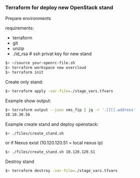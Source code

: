 ### Terraform for deploy new OpenStack stand
Prepare environments

requirements:
- terraform
- git
- unzip
- ./id_rsa # ssh privat key for new stand

```bash
$> ~/source your-openrc-file.sh
$> terraform workspace new overcloud
$> terraform init
```

Create only stand:
```bash
$> terraform apply -var-file=./stage_vars.tfvars
```

Example show output:
```bash
$> terraform output --json vms_fip | jq -r '.[][].address'
10.10.30.56
```

Example create stand and deploy openstack:
```bash
$> ./files/create_stand.sh
```
or if Nexus exist (10.120.120.51 = local nexus ip)
```bash
$> ./files/create_stand.sh 10.120.120.51
```

Destroy stand
```bash
$> terraform destroy -var-file=./stage_vars.tfvars
```
